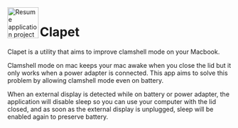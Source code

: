 <img align="left" width="70" height="70" src="https://raw.githubusercontent.com/mbenoukaiss/test/main/icon.svg" alt="Resume application project app icon">
<h1 height="70">Clapet</h1>

Clapet is a utility that aims to improve clamshell mode on your Macbook.

Clamshell mode on mac keeps your mac awake when you close the lid but it 
only works when a power adapter is connected. This app aims to solve this
problem by allowing clamshell mode even on battery.

When an external display is detected while on battery or power adapter, the application will 
disable sleep so you can use your computer with the lid closed, and as soon as the external 
display is unplugged, sleep will be enabled again to preserve battery.
